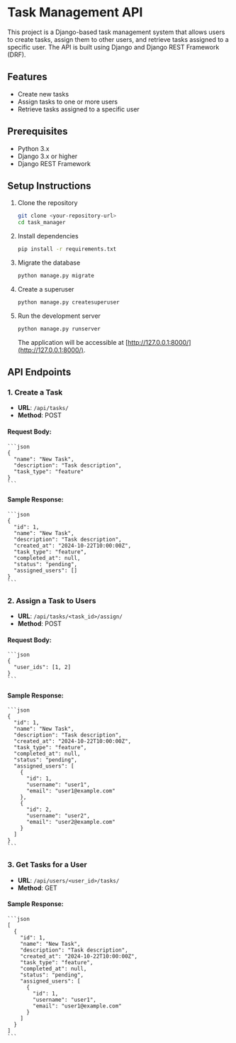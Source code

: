 # Task Management API

This project is a Django-based task management system that allows users to create tasks, assign them to other users, and retrieve tasks assigned to a specific user. The API is built using Django and Django REST Framework (DRF).

## Features

- Create new tasks
- Assign tasks to one or more users
- Retrieve tasks assigned to a specific user

## Prerequisites

- Python 3.x
- Django 3.x or higher
- Django REST Framework

## Setup Instructions

1. Clone the repository
    ```bash
    git clone <your-repository-url>
    cd task_manager
    ```

2. Install dependencies
    ```bash
    pip install -r requirements.txt
    ```

3. Migrate the database
    ```bash
    python manage.py migrate
    ```

4. Create a superuser
    ```bash
    python manage.py createsuperuser
    ```

5. Run the development server
    ```bash
    python manage.py runserver
    ```
    The application will be accessible at [http://127.0.0.1:8000/](http://127.0.0.1:8000/).

## API Endpoints

### 1. Create a Task
- **URL**: `/api/tasks/`
- **Method**: POST

#### Request Body:
    ```json
    {
      "name": "New Task",
      "description": "Task description",
      "task_type": "feature"
    }
    ```

#### Sample Response:
    ```json
    {
      "id": 1,
      "name": "New Task",
      "description": "Task description",
      "created_at": "2024-10-22T10:00:00Z",
      "task_type": "feature",
      "completed_at": null,
      "status": "pending",
      "assigned_users": []
    }
    ```

### 2. Assign a Task to Users
- **URL**: `/api/tasks/<task_id>/assign/`
- **Method**: POST

#### Request Body:
    ```json
    {
      "user_ids": [1, 2]
    }
    ```

#### Sample Response:
    ```json
    {
      "id": 1,
      "name": "New Task",
      "description": "Task description",
      "created_at": "2024-10-22T10:00:00Z",
      "task_type": "feature",
      "completed_at": null,
      "status": "pending",
      "assigned_users": [
        {
          "id": 1,
          "username": "user1",
          "email": "user1@example.com"
        },
        {
          "id": 2,
          "username": "user2",
          "email": "user2@example.com"
        }
      ]
    }
    ```

### 3. Get Tasks for a User
- **URL**: `/api/users/<user_id>/tasks/`
- **Method**: GET

#### Sample Response:
    ```json
    [
      {
        "id": 1,
        "name": "New Task",
        "description": "Task description",
        "created_at": "2024-10-22T10:00:00Z",
        "task_type": "feature",
        "completed_at": null,
        "status": "pending",
        "assigned_users": [
          {
            "id": 1,
            "username": "user1",
            "email": "user1@example.com"
          }
        ]
      }
    ]
    ```


